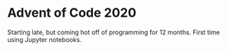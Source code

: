 # Advent of Code 2020

Starting late, but coming hot off of programming for 12 months. First time using Jupyter notebooks.
